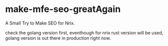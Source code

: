 # make-mfe-seo-greatAgain
A Small Try to Make SEO for Nrix.

check the golang version first, eventhough for nrix rust version will be used, golang version is out there in production right now.
